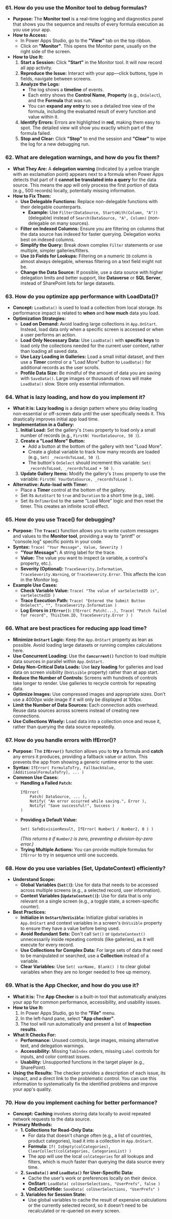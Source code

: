 ### **61. How do you use the Monitor tool to debug formulas?**

*   **Purpose:** The **Monitor tool** is a real-time logging and diagnostics panel that shows you the sequence and results of every formula execution as you use your app.
*   **How to Access:**
    *   In Power Apps Studio, go to the **"View"** tab on the top ribbon.
    *   Click on **"Monitor"**. This opens the Monitor pane, usually on the right side of the screen.
*   **How to Use It:**
    1.  **Start a Session:** Click **"Start"** in the Monitor tool. It will now record all app activity.
    2.  **Reproduce the Issue:** Interact with your app—click buttons, type in fields, navigate between screens.
    3.  **Analyze the Logs:**
        *   The log shows a **timeline** of events.
        *   Each entry shows the **Control Name**, **Property** (e.g., `OnSelect`), and the **Formula** that was run.
        *   You can **expand any entry** to see a detailed tree view of the formula, including the evaluated result of every function and value within it.
    4.  **Identify Errors:** Errors are highlighted in **red**, making them easy to spot. The detailed view will show you exactly which part of the formula failed.
    5.  **Stop and Clear:** Click **"Stop"** to end the session and **"Clear"** to wipe the log for a new debugging run.

### **62. What are delegation warnings, and how do you fix them?**

*   **What They Are:** A **delegation warning** (indicated by a yellow triangle with an exclamation point) appears next to a formula when Power Apps detects that part of it **cannot be translated into a query** for the data source. This means the app will only process the first portion of data (e.g., 500 records) locally, potentially missing information.
*   **How to Fix Them:**
    *   **Use Delegable Functions:** Replace non-delegable functions with their delegable counterparts.
        *   **Example:** Use `Filter(DataSource, StartsWith(Column, "A"))` (delegable) instead of `Search(DataSource, "A", Column)` (non-delegable on many sources).
    *   **Filter on Indexed Columns:** Ensure you are filtering on columns that the data source has indexed for faster querying. Delegation works best on indexed columns.
    *   **Simplify the Query:** Break down complex `Filter` statements or use multiple, simpler galleries/filters.
    *   **Use `ID` Fields for Lookups:** Filtering on a numeric `ID` column is almost always delegable, whereas filtering on a text field might not be.
    *   **Change the Data Source:** If possible, use a data source with higher delegation limits and better support, like **Dataverse** or **SQL Server**, instead of SharePoint lists for large datasets.

### **63. How do you optimize app performance with LoadData()?**

*   **Concept:** `LoadData()` is used to load a collection from local storage. Its performance impact is related to **when** and **how much** data you load.
*   **Optimization Strategies:**
    *   **Load on Demand:** Avoid loading large collections in `App.OnStart`. Instead, load data only when a specific screen is accessed or when a user performs an action.
    *   **Load Only Necessary Data:** Use `LoadData()` with **specific keys** to load only the collections needed for the current user context, rather than loading all saved data.
    *   **Use Lazy Loading in Galleries:** Load a small initial dataset, and then use a **Timer** control or a "Load More" button to `LoadData()` for additional records as the user scrolls.
    *   **Profile Data Size:** Be mindful of the amount of data you are saving with `SaveData()`. Large images or thousands of rows will make `LoadData()` slow. Store only essential information.

### **64. What is lazy loading, and how do you implement it?**

*   **What it is:** **Lazy loading** is a design pattern where you delay loading non-essential or off-screen data until the user specifically needs it. This drastically improves initial app load time.
*   **Implementation in a Gallery:**
    1.  **Initial Load:** Set the gallery's `Items` property to load only a small number of records (e.g., `FirstN( YourDataSource, 50 )`).
    2.  **Create a "Load More" Button:**
        *   Add a button at the bottom of the gallery with text "Load More".
        *   Create a global variable to track how many records are loaded (e.g., `Set( _recordsToLoad, 50 )`).
        *   The button's `OnSelect` should increment this variable: `Set( _recordsToLoad, _recordsToLoad + 50 )`.
    3.  **Update Gallery Items:** Modify the gallery's `Items` property to use the variable: `FirstN( YourDataSource, _recordsToLoad )`.
*   **Alternative: Auto-load with Timer:**
    *   Place a **Timer** control at the bottom of the gallery.
    *   Set its `AutoStart` to `true` and `Duration` to a short time (e.g., `100`).
    *   Set its `OnTimerEnd` to the same "Load More" logic and then reset the timer. This creates an infinite scroll effect.

### **65. How do you use Trace() for debugging?**

*   **Purpose:** The **`Trace()`** function allows you to write custom messages and values to the **Monitor tool**, providing a way to "printf" or "console.log" specific points in your code.
*   **Syntax:** `Trace( "Your Message", Value, Severity )`
    *   **"Your Message":** A string label for the trace.
    *   **Value:** The value you want to inspect (a variable, a control's property, etc.).
    *   **Severity (Optional):** `TraceSeverity.Information`, `TraceSeverity.Warning`, or `TraceSeverity.Error`. This affects the icon in the Monitor log.
*   **Example Use Cases:**
    *   **Check Variable Value:** `Trace( "The value of varSelectedID is", varSelectedID )`
    *   **Trace Execution Path:** `Trace( "Entered the Submit Button OnSelect", "", TraceSeverity.Information )`
    *   **Log Errors in `IfError()`:** `IfError( Patch(...), Trace( "Patch failed for record", ThisItem.ID, TraceSeverity.Error ) )`

### **66. What are best practices for reducing app load time?**

*   **Minimize `OnStart` Logic:** Keep the `App.OnStart` property as lean as possible. Avoid loading large datasets or running complex calculations here.
*   **Use Concurrent Loading:** Use the **`Concurrent()`** function to load multiple data sources in parallel within `App.OnStart`.
*   **Delay Non-Critical Data Loads:** Use **lazy loading** for galleries and load data on screen visibility (`OnVisible` property) rather than at app start.
*   **Reduce the Number of Controls:** Screens with hundreds of controls take longer to render. Use galleries to recycle controls for repeating data.
*   **Optimize Images:** Use compressed images and appropriate sizes. Don't use a 4000px wide image if it will only be displayed at 100px.
*   **Limit the Number of Data Sources:** Each connection adds overhead. Reuse data sources across screens instead of creating new connections.
*   **Use Collections Wisely:** Load data into a collection once and reuse it, rather than querying the data source repeatedly.

### **67. How do you handle errors with IfError()?**

*   **Purpose:** The **`IfError()`** function allows you to **try** a formula and **catch** any errors it produces, providing a fallback value or action. This prevents the app from showing a generic runtime error to the user.
*   **Syntax:** `IfError( FormulaToTry, FallbackValue, [AdditionalFormulaToTry], ... )`
*   **Common Use Cases:**
    *   **Handling a Failed `Patch`:** 
        ```powerfx
        IfError(
            Patch( DataSource, ... ),
            Notify( "An error occurred while saving.", Error ),
            Notify( "Save successful!", Success )
        )
        ```
    *   **Providing a Default Value:** 
        ```powerfx
        Set( SafeDivisionResult, IfError( Number1 / Number2, 0 ) )
        ```
        *(This returns `0` if `Number2` is zero, preventing a division-by-zero error.)*
    *   **Trying Multiple Actions:** You can provide multiple formulas for `IfError` to try in sequence until one succeeds.

### **68. How do you use variables (Set, UpdateContext) efficiently?**

*   **Understand Scope:**
    *   **Global Variables (`Set()`):** Use for data that needs to be accessed across multiple screens (e.g., a selected record, user information).
    *   **Context Variables (`UpdateContext()`):** Use for data that is only relevant on a single screen (e.g., a toggle state, a screen-specific counter).
*   **Best Practices:**
    *   **Initialize in `OnStart`/`OnVisible`:** Initialize global variables in `App.OnStart` and context variables in a screen's `OnVisible` property to ensure they have a value before being used.
    *   **Avoid Redundant Sets:** Don't call `Set()` or `UpdateContext()` unnecessarily inside repeating controls (like galleries), as it will execute for every record.
    *   **Use Collections for Complex Data:** For large sets of data that need to be manipulated or searched, use a **Collection** instead of a variable.
    *   **Clear Variables:** Use `Set( varName, Blank() )` to clear global variables when they are no longer needed to free up memory.

### **69. What is the App Checker, and how do you use it?**

*   **What it is:** The **App Checker** is a built-in tool that automatically analyzes your app for common performance, accessibility, and usability issues.
*   **How to Use It:**
    1.  In Power Apps Studio, go to the **"File"** menu.
    2.  In the left-hand pane, select **"App checker"**.
    3.  The tool will run automatically and present a list of **Inspection results**.
*   **What It Checks For:**
    *   **Performance:** Unused controls, large images, missing alternative text, and delegation warnings.
    *   **Accessibility:** Missing `TabIndex` orders, missing `Label` controls for inputs, and color contrast issues.
    *   **Usability:** Unsupported functions in the target player (e.g., SharePoint).
*   **Using the Results:** The checker provides a description of each issue, its impact, and a direct link to the problematic control. You can use this information to systematically fix the identified problems and improve your app's quality.

### **70. How do you implement caching for better performance?**

*   **Concept:** **Caching** involves storing data locally to avoid repeated network requests to the data source.
*   **Primary Methods:**
    *   **1. Collections for Read-Only Data:**
        *   For data that doesn't change often (e.g., a list of countries, product categories), load it into a collection in `App.OnStart`.
        *   **Formula:** `If( IsEmpty(colCategories), ClearCollect(colCategories, CategoriesList) )`
        *   The app will use the local `colCategories` for all lookups and filters, which is much faster than querying the data source every time.
    *   **2. `SaveData()` and `LoadData()` for User-Specific Data:**
        *   Cache the user's work or preferences locally on their device.
        *   **OnStart:** `LoadData( colUserSelections, "UserPrefs", false )`
        *   **OnExit/OnHide:** `SaveData( colUserSelections, "UserPrefs" )`
    *   **3. Variables for Session State:**
        *   Use global variables to cache the result of expensive calculations or the currently selected record, so it doesn't need to be recalculated or re-queried on every screen.
